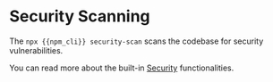 # Security Scanning
The `npx {{npm_cli}} security-scan` scans the codebase for security vulnerabilities. 

You can read more about the built-in [Security](../developer_guides/security.md) functionalities.